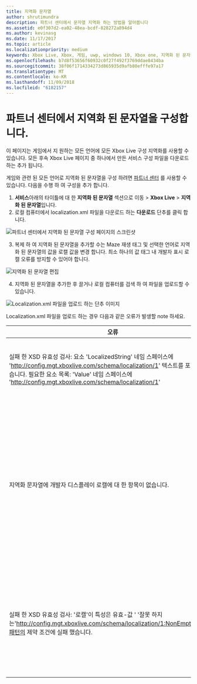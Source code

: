 ```yaml
---
title: 지역화 문자열
author: shrutimundra
description: 파트너 센터에서 문자열 지역화 하는 방법을 알아봅니다
ms.assetid: e0f307d2-ea02-48ea-bcdf-828272a894d4
ms.author: kevinasg
ms.date: 11/17/2017
ms.topic: article
ms.localizationpriority: medium
keywords: Xbox Live, Xbox, 게임, uwp, windows 10, Xbox one, 지역화 된 문자열, 파트너 센터
ms.openlocfilehash: b7d8f53656f60932c0f27f492f3769ddae8434ba
ms.sourcegitcommit: 38f06f1714334273d865935d9afb80efffe97a17
ms.translationtype: MT
ms.contentlocale: ko-KR
ms.lasthandoff: 11/09/2018
ms.locfileid: "6182157"
---
```

# <a name="configuring-localized-strings-in-partner-center"></a>파트너 센터에서 지역화 된 문자열을 구성합니다.

이 페이지는 게임에서 지 원하는 모든 언어에 모든 Xbox Live 구성 지역화를 사용할 수 있습니다. 모든 후속 Xbox Live 페이지 중 하나에서 만든 서비스 구성 파일을 다운로드 하는 추가 됩니다.

게임와 관련 된 모든 언어로 지역화 된 문자열을 구성 하려면 [파트너 센터](https://partner.microsoft.com/dashboard) 를 사용할 수 있습니다. 다음을 수행 하 여 구성을 추가 합니다.

1. **서비스**아래의 타이틀에 대 한 **지역화 된 문자열** 섹션으로 이동 > **Xbox Live** > **지역화 된 문자열**입니다.
2. 로컬 컴퓨터에서 localization.xml 파일을 다운로드 하는 **다운로드** 단추를 클릭 합니다.

![파트너 센터에서 지역화 된 문자열 구성 페이지의 스크린샷](../../images/dev-center/localized-strings/localized-strings-1.png)

3. 복제 하 여 지역화 된 문자열을 추가할 수는 <Value locale="en-US">Maze 재생</Value> 태그 및 선택한 언어로 지역화 된 문자열의 값을 로캘 값을 변경 합니다. 최소 하나의 값 태그 내 개발자 표시 로캘 오류를 방지할 수 있어야 합니다.

![지역화 된 문자열 편집](../../images/dev-center/localized-strings/localized-strings.gif)

4. 지역화 된 문자열을 추가한 후 끌거나 로컬 컴퓨터를 검색 하 여 파일을 업로드할 수 있습니다.

![Localization.xml 파일을 업로드 하는 단추 이미지](../../images/dev-center/localized-strings/localized-strings-2.png)

Localization.xml 파일을 업로드 하는 경우 다음과 같은 오류가 발생할 note 하세요.

| 오류 | 이유 |
|---------------------------|-------------|
| 실패 한 XSD 유효성 검사: 요소 'LocalizedString' 네임 스페이스에 'http://config.mgt.xboxlive.com/schema/localization/1' 텍스트를 포함할 수 없습니다. 필요한 요소 목록: 'Value' 네임 스페이스에 'http://config.mgt.xboxlive.com/schema/localization/1' | XML 문서는 잘못 된 형식의 때 발생 |
| 지역화 문자열에 개발자 디스플레이 로캘에 대 한 항목이 없습니다. | 지역화 된 문자열 해당 로캘 개발자 디스플레이 로캘와 일치 하지 않는 한 항목이 없는 경우이 |
| 실패 한 XSD 유효성 검사: '로캘'이 특성은 유효-값 ' '잘못 하지 는'http://config.mgt.xboxlive.com/schema/localization/1:NonEmptyString'-패턴의 제약 조건에 실패 했습니다. | 지역화 된 문자열에 로캘 값이 누락 되어 때 발생 합니다 <Value> 태그|